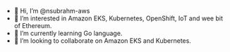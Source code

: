 - 👋 Hi, I’m @nsubrahm-aws
- 👀 I’m interested in Amazon EKS, Kubernetes, OpenShift, IoT and wee bit of Ethereum.
- 🌱 I’m currently learning Go language.
- 💞️ I’m looking to collaborate on Amazon EKS and Kubernetes.

<!---
nsubrahm-aws/nsubrahm-aws is a ✨ special ✨ repository because its `README.md` (this file) appears on your GitHub profile.
You can click the Preview link to take a look at your changes.
--->
